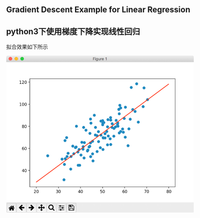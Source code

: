 ## Gradient Descent Example for Linear Regression
python3下使用梯度下降实现线性回归
--
拟合效果如下所示

![result](https://github.com/wapleeeeee/GradientDescentExample/blob/master/photo/result.png)